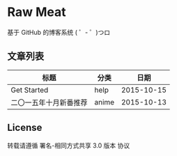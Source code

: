 # Raw Meat

基于 GitHub 的博客系统 ( ゜- ゜)つロ 

## 文章列表

<!-- start blog index -->
| 标题          | 分类    | 日期         |
| ----------- | ----- | ---------- |
| Get Started | help  | 2015-10-15 |
| 二〇一五年十月新番推荐 | anime | 2015-10-13 |

<!-- end blog index -->

## License

转载请遵循 署名-相同方式共享 3.0 版本 协议